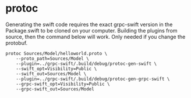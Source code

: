 # protoc

Generating the swift code requires the exact grpc-swift version in the Package.swift to be cloned on your computer. Building the plugins from source, then the command below will work. Only needed if you change the protobuf.

```
protoc Sources/Model/helloworld.proto \
    --proto_path=Sources/Model \
    --plugin=../grpc-swift/.build/debug/protoc-gen-swift \
    --swift_opt=Visibility=Public \
    --swift_out=Sources/Model \
    --plugin=../grpc-swift/.build/debug/protoc-gen-grpc-swift \
    --grpc-swift_opt=Visibility=Public \
    --grpc-swift_out=Sources/Model
```
